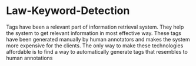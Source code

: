 # Law-Keyword-Detection

Tags have been a relevant part of information retrieval system. They help the system to get  relevant information in most effective way. These tags have been generated manually by  human annotators and makes the system more expensive for the clients. The only way to  make these technologies affordable is to find a way to automatically generate tags that  resembles to human annotations 
